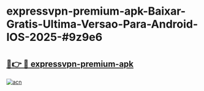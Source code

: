 # expressvpn-premium-apk-Baixar-Gratis-Ultima-Versao-Para-Android-IOS-2025-#9z9e6

# <h2><a href="https://ainizakaria.my?title=expressvpn-premium-apk&ref=24M">🔗👉 🔴 expressvpn-premium-apk</a></h2>

[![acn](https://github.com/user-attachments/assets/0f9c940e-d8b0-45ae-aac7-cd30a18b3e1c)](https://ainizakaria.my?title=expressvpn-premium-apk&ref=24M)

